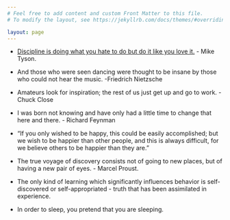 ```yaml
---
# Feel free to add content and custom Front Matter to this file.
# To modify the layout, see https://jekyllrb.com/docs/themes/#overriding-theme-defaults

layout: page
---
```


- [Discipline is doing what you hate to do but do it like you love it.](https://www.youtube.com/watch?v=pkoXXJMMZlg) - Mike Tyson.

- And those who were seen dancing were thought to be insane by those who could not hear the music. -Friedrich Nietzsche

- Amateurs look for inspiration; the rest of us just get up and go to work. - Chuck Close

- I was born not knowing and have only had a little time to change that here and there. - Richard Feynman

- “If you only wished to be happy, this could be easily accomplished; but we wish to be happier than other people, and this is always difficult, for we believe others to be happier than they are.”

- The true voyage of discovery consists not of going to new places, but of having a new pair of eyes. - Marcel Proust.

- The only kind of learning which significantly influences behavior is self-discovered or self-appropriated - truth that has been assimilated in experience.

- In order to sleep, you pretend that you are sleeping.
